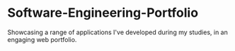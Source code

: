 # Software-Engineering-Portfolio
Showcasing a range of applications I've developed during my studies, in an engaging web portfolio.
